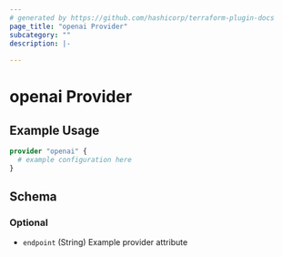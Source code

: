 ```yaml
---
# generated by https://github.com/hashicorp/terraform-plugin-docs
page_title: "openai Provider"
subcategory: ""
description: |-
  
---
```


# openai Provider



## Example Usage

```terraform
provider "openai" {
  # example configuration here
}
```

<!-- schema generated by tfplugindocs -->
## Schema

### Optional

- `endpoint` (String) Example provider attribute
